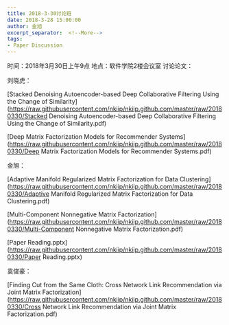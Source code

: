 ```yaml
---
title: 2018-3-30讨论班
date: 2018-3-28 15:00:00
author: 金旭
excerpt_separator:  <!--More-->
tags:
- Paper Discussion
---
```


时间：2018年3月30日上午9点
地点：软件学院2楼会议室
讨论论文：

刘晓虎：

[Stacked Denoising Autoencoder-based Deep Collaborative Filtering Using the Change of Similarity](https://raw.githubusercontent.com/nkiip/nkiip.github.com/master/raw/20180330/Stacked Denoising Autoencoder-based Deep Collaborative Filtering Using the Change of Similarity.pdf)

[Deep Matrix Factorization Models for Recommender Systems](https://raw.githubusercontent.com/nkiip/nkiip.github.com/master/raw/20180330/Deep Matrix Factorization Models for Recommender Systems.pdf)

金旭：

[Adaptive Manifold Regularized Matrix Factorization for Data Clustering](https://raw.githubusercontent.com/nkiip/nkiip.github.com/master/raw/20180330/Adaptive Manifold Regularized Matrix Factorization for Data Clustering.pdf)

[Multi-Component Nonnegative Matrix Factorization](https://raw.githubusercontent.com/nkiip/nkiip.github.com/master/raw/20180330/Multi-Component Nonnegative Matrix Factorization.pdf)

[Paper Reading.pptx](https://raw.githubusercontent.com/nkiip/nkiip.github.com/master/raw/20180330/Paper Reading.pptx)

袁俊豪：

[Finding Cut from the Same Cloth: Cross Network Link Recommendation via Joint Matrix Factorization](https://raw.githubusercontent.com/nkiip/nkiip.github.com/master/raw/20180330/Cross Network Link Recommendation via Joint Matrix Factorization.pdf)

